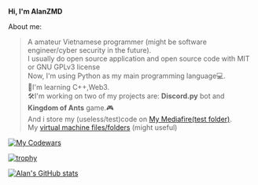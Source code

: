 **Hi, I'm AlanZMD**

About me:
>A amateur Vietnamese programmer (might be software engineer/cyber security in the future).\
>I usually do open source application and open source code with MIT or GNU GPLv3 license\
Now, I'm using Python as my main programming language💻.\
📖I'm learning C++,Web3.\
🛠I'm working on two of my projects are: **Discord.py** bot and **Kingdom of Ants** game.🎮\
And i store my (useless/test)code on [My Mediafire(test folder)](https://www.mediafire.com/folder/hx5o8enbyn1nt/My_test_folder).\
My [virtual machine files/folders](https://www.mediafire.com/folder/8cnsftlplsolq/virutal_machine) (might useful)

[![My Codewars](https://www.codewars.com/users/alanzmd/badges/large)](https://www.codewars.com/users/alanzmd/badges/large)

[![trophy](https://github-profile-trophy.vercel.app/?username=alan-alexander-2011)](https://github.com/ryo-ma/github-profile-trophy)

[![Alan's GitHub stats](https://github-readme-stats.vercel.app/api?username=alan-alexander-2011)](https://github.com/anuraghazra/github-readme-stats)
